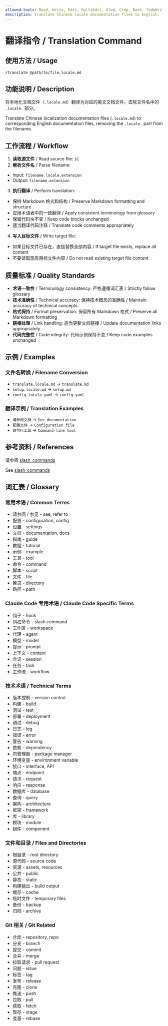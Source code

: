 ```yaml
---
allowed-tools: Read, Write, Edit, MultiEdit, Glob, Grep, Bash, TodoWrite, Task
description: Translate Chinese locale documentation files to English, following consistent terminology and quality standards
---
```


# 翻译指令 / Translation Command

## 使用方法 / Usage
```
/translate @path/to/file.locale.md
```

## 功能说明 / Description

将本地化文档文件（`.locale.md`）翻译为对应的英文文档文件，去除文件名中的 `.locale.` 部分。

Translate Chinese localization documentation files (`.locale.md`) to corresponding English documentation files, removing the `.locale.` part from the filename.

## 工作流程 / Workflow

1. **读取源文件** / Read source file: `$1`
2. **解析文件名** / Parse filename:
  - Input: `filename.locale.extension`
  - Output: `filename.extension`
3. **执行翻译** / Perform translation:
  - 保持 Markdown 格式和结构 / Preserve Markdown formatting and structure
  - 应用术语表中的一致翻译 / Apply consistent terminology from glossary
  - 保留代码块不变 / Keep code blocks unchanged
  - 适当翻译代码注释 / Translate code comments appropriately
4. **写入目标文件** / Write target file:
  - 如果目标文件已存在，直接替换全部内容 / If target file exists, replace all content
  - 不要读取现有目标文件内容 / Do not read existing target file content

## 质量标准 / Quality Standards

- **术语一致性** / Terminology consistency: 严格遵循词汇表 / Strictly follow glossary
- **技术准确性** / Technical accuracy: 保持技术概念的准确性 / Maintain accuracy of technical concepts
- **格式保持** / Format preservation: 保留所有 Markdown 格式 / Preserve all Markdown formatting
- **链接处理** / Link handling: 适当更新文档链接 / Update documentation links appropriately
- **代码完整性** / Code integrity: 代码示例保持不变 / Keep code examples unchanged

## 示例 / Examples

### 文件名转换 / Filename Conversion
- `translate.locale.md` → `translate.md`
- `setup.locale.md` → `setup.md`
- `config.locale.yaml` → `config.yaml`

### 翻译示例 / Translation Examples
- `请参阅文档` → `See documentation`
- `配置文件` → `Configuration file`
- `命令行工具` → `Command-line tool`

## 参考资料 / References

请参阅 [slash_commands](https://docs.claude.com/zh-CN/docs/claude-code/slash-commands)

See [slash_commands](https://docs.claude.com/en/docs/claude-code/slash-commands)

## 词汇表 / Glossary

### 常用术语 / Common Terms
- 请参阅 / 参见 - see, refer to
- 配置 - configuration, config
- 设置 - settings
- 文档 - documentation, docs
- 指南 - guide
- 教程 - tutorial
- 示例 - example
- 工具 - tool
- 命令 - command
- 脚本 - script
- 文件 - file
- 目录 - directory
- 路径 - path

### Claude Code 专用术语 / Claude Code Specific Terms
- 钩子 - hook
- 斜杠命令 - slash command
- 工作区 - workspace
- 代理 - agent
- 模型 - model
- 提示 - prompt
- 上下文 - context
- 会话 - session
- 任务 - task
- 工作流 - workflow

### 技术术语 / Technical Terms
- 版本控制 - version control
- 构建 - build
- 测试 - test
- 部署 - deployment
- 调试 - debug
- 日志 - log
- 错误 - error
- 警告 - warning
- 依赖 - dependency
- 包管理器 - package manager
- 环境变量 - environment variable
- 接口 - interface, API
- 端点 - endpoint
- 请求 - request
- 响应 - response
- 数据库 - database
- 查询 - query
- 架构 - architecture
- 框架 - framework
- 库 - library
- 模块 - module
- 组件 - component

### 文件和目录 / Files and Directories
- 根目录 - root directory
- 源代码 - source code
- 资源 - assets, resources
- 公共 - public
- 静态 - static
- 构建输出 - build output
- 缓存 - cache
- 临时文件 - temporary files
- 备份 - backup
- 归档 - archive

### Git 相关 / Git Related
- 仓库 - repository, repo
- 分支 - branch
- 提交 - commit
- 合并 - merge
- 拉取请求 - pull request
- 问题 - issue
- 标签 - tag
- 发布 - release
- 克隆 - clone
- 推送 - push
- 拉取 - pull
- 获取 - fetch
- 暂存 - stage
- 变基 - rebase
